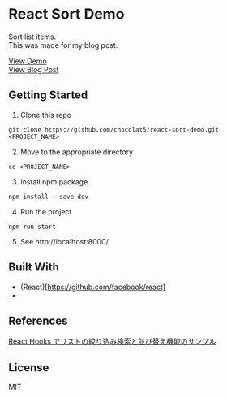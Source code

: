 # React Sort Demo
Sort list items.  
This was made for my blog post.

[View Demo](https://chocolat5.github.io/react-sort-demo/)  
[View Blog Post](https://chocolat5.com/tips/how-to-sort-items-with-react/)

## Getting Started

1. Clone this repo

```
git clone https://github.com/chocolat5/react-sort-demo.git <PROJECT_NAME>
```

2. Move to the appropriate directory

```
cd <PROJECT_NAME>
```

3. Install npm package
```
npm install --save-dev
```

4. Run the project
```
npm run start
```

5. See http://localhost:8000/


## Built With

- (React)[https://github.com/facebook/react]
- 

## References

[React Hooks でリストの絞り込み検索と並び替え機能のサンプル](https://www.webopixel.net/javascript/1533.html)  


## License

MIT
